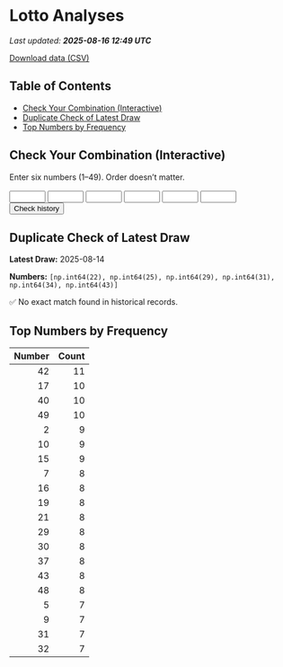 # Lotto Analyses

_Last updated: **2025-08-16 12:49 UTC**_

[Download data (CSV)](./assets/sgtoto.csv)

## Table of Contents
- [Check Your Combination (Interactive)](#check-your-combination-(interactive))
- [Duplicate Check of Latest Draw](#duplicate-check-of-latest-draw)
- [Top Numbers by Frequency](#top-numbers-by-frequency)


## Check Your Combination (Interactive)

Enter six numbers (1–49). Order doesn’t matter.

<div id="combo-lookup" style="margin: 1rem 0;">
  <input id="n1" type="number" min="1" max="49" style="width:4rem;"> 
  <input id="n2" type="number" min="1" max="49" style="width:4rem;">
  <input id="n3" type="number" min="1" max="49" style="width:4rem;">
  <input id="n4" type="number" min="1" max="49" style="width:4rem;">
  <input id="n5" type="number" min="1" max="49" style="width:4rem;">
  <input id="n6" type="number" min="1" max="49" style="width:4rem;">
  <button id="lookup-btn">Check history</button>
  <div id="lookup-result" style="margin-top:0.5rem;font-weight:600;"></div>
</div>

<script src="./assets/lookup.js"></script>

## Duplicate Check of Latest Draw

**Latest Draw:** 2025-08-14

**Numbers:** `[np.int64(22), np.int64(25), np.int64(29), np.int64(31), np.int64(34), np.int64(43)]`

✅ No exact match found in historical records.

## Top Numbers by Frequency

| Number | Count |
|---:|---:|
| 42 | 11 |
| 17 | 10 |
| 40 | 10 |
| 49 | 10 |
| 2 | 9 |
| 10 | 9 |
| 15 | 9 |
| 7 | 8 |
| 16 | 8 |
| 19 | 8 |
| 21 | 8 |
| 29 | 8 |
| 30 | 8 |
| 37 | 8 |
| 43 | 8 |
| 48 | 8 |
| 5 | 7 |
| 9 | 7 |
| 31 | 7 |
| 32 | 7 |
